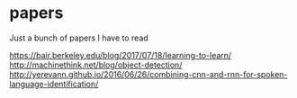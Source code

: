 # papers
Just a bunch of papers I have to read

https://bair.berkeley.edu/blog/2017/07/18/learning-to-learn/
http://machinethink.net/blog/object-detection/
http://yerevann.github.io/2016/06/26/combining-cnn-and-rnn-for-spoken-language-identification/
